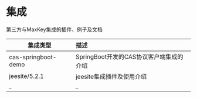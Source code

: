 
# 集成

第三方与MaxKey集成的插件、例子及文档

| 集成类型    | 描述    |
| --------| :-----  | 
| cas-springboot-demo     | SpringBoot开发的CAS协议客户端集成的介绍                        |
| jeesite/5.2.1           | jeesite集成插件及使用介绍        |
|  *_*   |    *_*                          |


